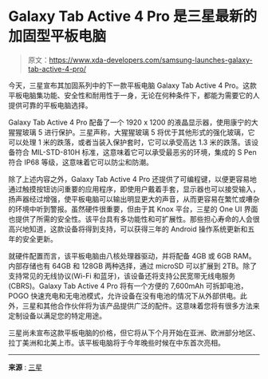 # Galaxy Tab Active 4 Pro 是三星最新的加固型平板电脑

> 原文：<https://www.xda-developers.com/samsung-launches-galaxy-tab-active-4-pro/>

今天，三星宣布其加固系列中的下一款平板电脑 Galaxy Tab Active 4 Pro。这款平板电脑集功能、安全性和耐用性于一身，无论在何种条件下，都能为需要它的人提供可靠的平板电脑选择。

Galaxy Tab Active 4 Pro 配备了一个 1920 x 1200 的液晶显示器，使用康宁的大猩猩玻璃 5 进行保护。三星声称，大猩猩玻璃 5 将优于其他形式的强化玻璃，它可以处理 1 米的跌落，或者当装入保护套时，它可以承受高达 1.3 米的跌落。该设备符合 MIL-STD-810H 标准，这意味着它可以承受最恶劣的环境，集成的 S Pen 符合 IP68 等级，这意味着它可以防尘和防潮。

除了上述内容之外，Galaxy Tab Active 4 Pro 还提供了可编程键，以便更容易地通过触摸按钮访问重要的应用程序，即使用户戴着手套，显示器也可以接受输入，扬声器经过增强，使平板电脑可以输出明显更大的声音，从而更容易在繁忙或嘈杂的环境中听到警报。虽然硬件很重要，但由于其 Knox 平台，三星的 One UI 界面也提供了所需的安全性。该平台具有多功能性和可扩展性。那些担心寿命的人会很高兴地知道，这款设备将得到支持，可以获得三年的 Android 操作系统更新和五年的安全更新。

就硬件配置而言，该平板电脑由八核处理器驱动，并将配备 4GB 或 6GB RAM。内部存储也有 64GB 和 128GB 两种选择，通过 microSD 可以扩展到 2TB。除了支持常见的无线协议(Wi-Fi 和蓝牙)，该设备还将支持公民宽带无线电服务(CBRS)。Galaxy Tab Active 4 Pro 将有一个方便的 7,600mAh 可拆卸电池，POGO 快速充电和无电池模式，允许设备在没有电池的情况下从外部供电。此外，三星和其他合作伙伴将为该产品提供广泛的配件。这意味着您将有很多方法来定制设备以满足您的特定用途。

三星尚未宣布这款平板电脑的价格，但它将从下个月开始在亚洲、欧洲部分地区、拉丁美洲和北美上市。该平板电脑将于今年晚些时候在中东首次亮相。

* * *

**来源** : [三星](https://samsungmobilepress.com/press-releases/introducing-the-galaxy-tab-active4-pro-a-ruggedized-device-designed-for-the-new-mobile-workforce)